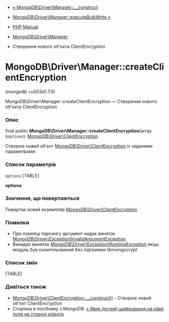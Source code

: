 - [«
MongoDB\Driver\Manager::\_\_construct](mongodb-driver-manager.construct.md)
- [MongoDB\Driver\Manager::executeBulkWrite
»](mongodb-driver-manager.executebulkwrite.md)

- [PHP Manual](index.md)
- [MongoDB\Driver\Manager](class.mongodb-driver-manager.md)
- Створення нового об'єкта ClientEncryption

# MongoDB\Driver\Manager::createClientEncryption

(mongodb \>u003d1.7.0)

MongoDB\Driver\Manager::createClientEncryption — Створення нового об'єкта
ClientEncryption

### Опис

final public **MongoDB\Driver\Manager::createClientEncryption**(array
`$options`):
[MongoDB\Driver\ClientEncryption](class.mongodb-driver-clientencryption.md)

Створює новий об'єкт
[MongoDB\Driver\ClientEncryption](class.mongodb-driver-clientencryption.md)
із заданими параметрами.

### Список параметрів

`options`
[TABLE]

**options**

### Значення, що повертаються

Повертає новий екземпляр
[MongoDB\Driver\ClientEncryption](class.mongodb-driver-clientencryption.md).

### Помилки

- При помилці парсингу аргумент кидає виняток
[MongoDB\Driver\Exception\InvalidArgumentException](class.mongodb-driver-exception-invalidargumentexception.md).
- Викидає виняток
[MongoDB\Driver\Exception\RuntimeException](class.mongodb-driver-exception-runtimeexception.md)
якщо модуль був скомпільований без підтримки libmongocrypt

### Список змін

[TABLE]

### Дивіться також

- [MongoDB\Driver\ClientEncryption::\_\_construct()](mongodb-driver-clientencryption.construct.md) -
Створює новий об'єкт ClientEncryption
- Сторінка в посібнику з MongoDB: [» Явне (ручне) шифрування на
рівні поля на стороні
клієнта](https://www.mongodb.com/docs/manual/core/security-explicit-client-side-encryption/)
